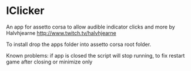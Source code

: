 # IClicker
An app for assetto corsa to allow audible indicator clicks and more by Halvhjearne
http://www.twitch.tv/halvhjearne

To install drop the apps folder into assetto corsa root folder.

Known problems: if app is closed the script will stop running, to fix restart game after closing or minimize only
